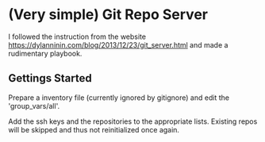 # (Very simple) Git Repo Server

I followed the instruction from the website https://dylanninin.com/blog/2013/12/23/git_server.html and made a rudimentary playbook.


## Gettings Started

Prepare a inventory file (currently ignored by gitignore) and edit the 'group_vars/all'.

Add the ssh keys and the repositories to the appropriate lists. Existing repos will be skipped and thus not reinitialized once again.